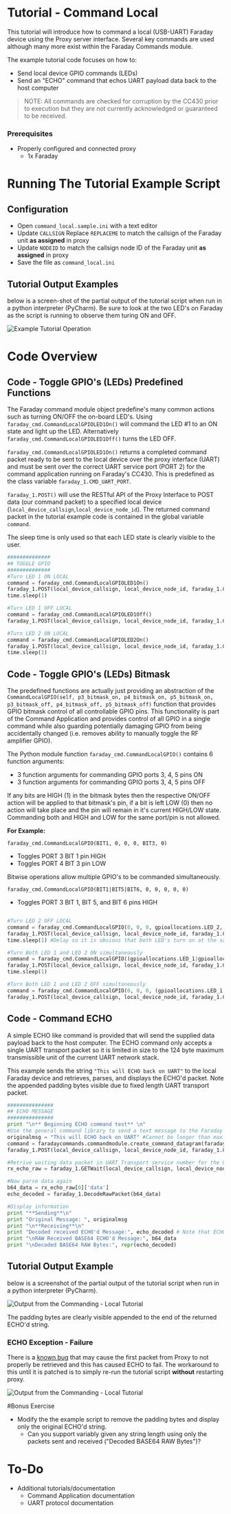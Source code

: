 
# Tutorial - Command Local

This tutorial will introduce how to command a local (USB-UART) Faraday device using the Proxy server interface. Several key commands are used although many more exist within the Faraday Commands module.

The example tutorial code focuses on how to:

* Send local device GPIO commands (LEDs)
* Send an "ECHO" command that echos UART payload data back to the host computer

> NOTE: All commands are checked for corruption by the CC430 prior to execution but they are not currently acknowledged or guaranteed to be received.

### Prerequisites
* Properly configured and connected proxy
  * 1x Faraday

# Running The Tutorial Example Script

## Configuration

* Open `command_local.sample.ini` with a text editor
* Update `CALLSIGN` Replace `REPLACEME` to match the callsign of the Faraday unit **as assigned** in proxy
* Update `NODEID` to match the callsign node ID of the Faraday unit **as assigned** in proxy
* Save the file as `command_local.ini`



## Tutorial Output Examples

below is a screen-shot of the partial output of the tutorial script when run in a python interpreter (PyCharm). Be sure to look at the two LED's on Faraday as the script is running to observe them turing ON and OFF.


![Example Tutorial Operation](Images/Output.png "Example Tutorial Operation")


# Code Overview

## Code - Toggle GPIO's (LEDs) Predefined Functions

The Faraday command module object predefine's many common actions such as turning ON/OFF the on-board LED's. Using `faraday_cmd.CommandLocalGPIOLED1On()` will command the LED #1 to an ON state and light up the LED. Alternatively `faraday_cmd.CommandLocalGPIOLED1Off()` turns the LED OFF.

`faraday_cmd.CommandLocalGPIOLED1On()` returns a completed command packet ready to be sent to the local device over the proxy interface (UART) and must be sent over the correct UART service port (PORT 2) for the command application running on Faraday's CC430. This is predefined as the class variable `faraday_1.CMD_UART_PORT`.

 `faraday_1.POST()` will use the RESTful API of the Proxy Interface to POST data (our command packet) to a specified local device (`local_device_callsign`,`local_device_node_id`). The returned command packet in the tutorial example code is contained in the global variable `command`.

The sleep time is only used so that each LED state is clearly visible to the user.


```python
##############
## TOGGLE GPIO
##############
#Turn LED 1 ON LOCAL
command = faraday_cmd.CommandLocalGPIOLED1On()
faraday_1.POST(local_device_callsign, local_device_node_id, faraday_1.CMD_UART_PORT, command)
time.sleep(1)

#Turn LED 1 OFF LOCAL
command = faraday_cmd.CommandLocalGPIOLED1Off()
faraday_1.POST(local_device_callsign, local_device_node_id, faraday_1.CMD_UART_PORT, command)

#Turn LED 2 ON LOCAL
command = faraday_cmd.CommandLocalGPIOLED2On()
faraday_1.POST(local_device_callsign, local_device_node_id, faraday_1.CMD_UART_PORT, command)
time.sleep(1)
```

## Code - Toggle GPIO's (LEDs) Bitmask

The predefined functions are actually just providing an abstraction of the `CommandLocalGPIO(self, p3_bitmask_on, p4_bitmask_on, p5_bitmask_on, p3_bitmask_off, p4_bitmask_off, p5_bitmask_off)` function that provides GPIO bitmask control of all controllable GPIO pins. This functionality is part of the Command Application and provides control of all GPIO in a single command while also guarding potentially damaging GPIO from being accidentally changed (i.e. removes ability to manually toggle the RF amplifier GPIO).

The Python module function `faraday_cmd.CommandLocalGPIO()` contains 6 function arguments:

* 3 function arguments for commanding GPIO ports 3, 4, 5 pins ON
* 3 function arguments for commanding GPIO ports 3, 4, 5 pins OFF

If any bits are HIGH (1) in the bitmask bytes then the respective ON/OFF action will be applied to that bitmask's pin, if a bit is left LOW (0) then no action will take place and the pin will remain in it's current HIGH/LOW state. Commanding both and HIGH and LOW for the same port/pin is not allowed.

**For Example:**

`faraday_cmd.CommandLocalGPIO(BIT1, 0, 0, 0, BIT3, 0)`

* Toggles PORT 3 BIT 1 pin HIGH
* Toggles PORT 4 BIT 3 pin LOW

Bitwise operations allow multiple GPIO's to be commanded simultaneously.

`faraday_cmd.CommandLocalGPIO(BIT1|BIT5|BIT6, 0, 0, 0, 0, 0)`

* Toggles PORT 3 BIT 1, BIT 5, and BIT 6 pins HIGH




```python

#Turn LED 2 OFF LOCAL
command = faraday_cmd.CommandLocalGPIO(0, 0, 0, gpioallocations.LED_2, 0, 0) #This examples how the non predefined LED GPIO commanding is created. Multiple GPIO's can be toggled at once using ||'s
faraday_1.POST(local_device_callsign, local_device_node_id, faraday_1.CMD_UART_PORT, command)
time.sleep(1) #Delay so it is obvious that both LED's turn on at the same time in the next command

#Turn Both LED 1 and LED 2 ON simultaneously
command = faraday_cmd.CommandLocalGPIO((gpioallocations.LED_1|gpioallocations.LED_2), 0, 0, 0, 0, 0)
faraday_1.POST(local_device_callsign, local_device_node_id, faraday_1.CMD_UART_PORT, command)
time.sleep(1)

#Turn Both LED 1 and LED 2 OFF simultaneously
command = faraday_cmd.CommandLocalGPIO(0, 0, 0, (gpioallocations.LED_1|gpioallocations.LED_2), 0, 0)
faraday_1.POST(local_device_callsign, local_device_node_id, faraday_1.CMD_UART_PORT, command)
```
## Code - Command ECHO

A simple ECHO like command is provided that will send the supplied data payload back to the host computer. The ECHO command only accepts a single UART transport packet so it is limited in size to the 124 byte maximum transmissible unit of the current UART network stack.

This example sends the string `"This will ECHO back on UART"` to the local Faraday device and retrieves, parses, and displays the ECHO'd packet. Note the appended padding bytes visible due to fixed length UART transport packet.

```python
###############
## ECHO MESSAGE
###############
print "\n** Beginning ECHO command test** \n"
#Use the general command library to send a text message to the Faraday UART "ECHO" command. Will only ECHO a SINGLE packet. This will send the payload of the message back (up to 62 bytes, this can be updated in firmware to 124!)
originalmsg = "This will ECHO back on UART" #Cannot be longer than max UART payload size!
command = faradaycommands.commandmodule.create_command_datagram(faraday_cmd.CMD_ECHO, originalmsg)
faraday_1.POST(local_device_callsign, local_device_node_id, faraday_1.CMD_UART_PORT, command)

#Retrive waiting data packet in UART Transport service number for the COMMAND application (Use GETWait() to block until ready or return False).
rx_echo_raw = faraday_1.GETWait(local_device_callsign, local_device_node_id, faraday_1.CMD_UART_PORT, sec_timeout = 3)  # Wait for up to 3 seconds for data to arrive

#Now parse data again
b64_data = rx_echo_raw[0]['data']
echo_decoded = faraday_1.DecodeRawPacket(b64_data)

#Display information
print "**Sending**\n"
print "Original Message: ", originalmsg
print "\n**Receiving**\n"
print "Decoded received ECHO'd Message:", echo_decoded # Note that ECHO sends back a fixed packed regardless. Should update to send back exact length.
print "\nRAW Received BASE64 ECHO'd Message:", b64_data
print "\nDecoded BASE64 RAW Bytes:", repr(echo_decoded)
```


## Tutorial Output Example

below is a screenshot of the partial output of the tutorial script when run in a python interpreter (PyCharm).


![Output from the Commanding - Local Tutorial](Images/Output.png "Output from the Commanding - Local Tutorial")

The padding bytes are clearly visible appended to the end of the returned ECHO'd string. 

### ECHO Exception - Failure

There is a [known bug](https://github.com/FaradayRF/Faraday-Software/issues/50) that may cause the first packet from Proxy to not properly be retrieved and this has caused ECHO to fail. The workaround to this until it is patched is to simply re-run the tutorial script **without** restarting proxy.

![Output from the Commanding - Local Tutorial](Images/Echo_Exception.png "Output from the Commanding - Local Tutorial")

#Bonus Exercise

* Modify the the example script to remove the padding bytes and display only the original ECHO'd string.
  * Can you support variably given any string length using only the packets sent and received ("Decoded BASE64 RAW Bytes")?

# To-Do
* Additional tutorials/documentation
  * Command Application documentation
  * UART protocol documentation